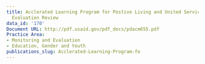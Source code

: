 ```yaml
---
title: Acclerated Learning Program for Postive Living and United Service Mid Term
  Evaluation Review
data_id: '170'
Document URL: http://pdf.usaid.gov/pdf_docs/pdacm655.pdf
Practice Area:
- Monitoring and Evaluation
- Education, Gender and Youth
publications_slug: Acclerated-Learning-Program-fo
---
```


